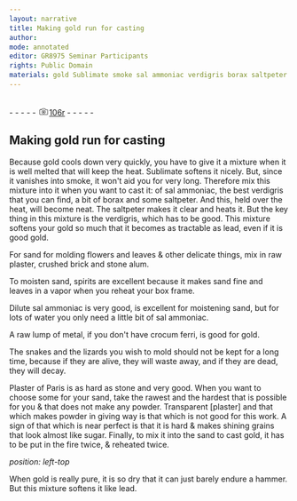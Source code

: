 ```yaml
---
layout: narrative
title: Making gold run for casting
author:
mode: annotated
editor: GR8975 Seminar Participants
rights: Public Domain
materials: gold Sublimate smoke sal ammoniac verdigris borax saltpeter saltpeter verdigris gold lead gold sand flowers leaves raw plaster crushed brick stone alum sand spirits sand Dilute sal ammoniac sand water sal ammoniac metal crocum ferri gold Plaster of Paris stone sand [plaster] sugar sand gold gold lead
---
```


 <br/>- - - - - <a href="http://gallica.bnf.fr/ark:/12148/btv1b10500001g/f217.image"><img src="../assets/photo-icon.png" alt="folio image: " style="display:inline-block; margin-bottom:-3px;"/>106r</a> - - - - - <br/> 
## Making gold run for casting

 
Because gold cools down very quickly, you have to give it a mixture when it is well melted that will keep the heat. Sublimate softens it nicely. But, since it vanishes into smoke, it won't aid you for very long. Therefore mix this mixture into it when you want to cast it: of sal ammoniac, the best verdigris that you can find, a bit of borax and some saltpeter. And this, held over the heat, will become neat. The saltpeter makes it clear and heats it. But the key thing in this mixture is the verdigris, which has to be good. This mixture softens your gold so much that it becomes as tractable as lead, even if it is good gold.
  
For sand for molding flowers and leaves & other delicate things, mix in raw plaster, crushed brick and stone alum.
 
To moisten sand, spirits are excellent because it makes sand fine and leaves in a vapor when you reheat your box frame.
 
Dilute sal ammoniac is very good, is excellent for moistening sand, but for lots of water you only need a little bit of sal ammoniac.
 
A raw lump of metal, if you don't have crocum ferri, is good for gold.
 
The snakes and the lizards you wish to mold should not be kept for a long time, because if they are alive, they will waste away, and if they are dead, they will decay.
 
Plaster of Paris is as hard as stone and very good. When you want to choose some for your sand, take the rawest and the hardest that is possible for you & that does not make any powder. Transparent [plaster] and that which makes powder in giving way is that which is not good for this work. A sign of that which is near perfect is that it is hard & makes shining grains that look almost like sugar. Finally, to mix it into the sand to cast gold, it has to be put in the fire twice, & reheated twice.
 
*position: left-top*

 When gold is really pure, it is so dry that it can just barely endure a hammer. But this mixture softens it like lead. 
 